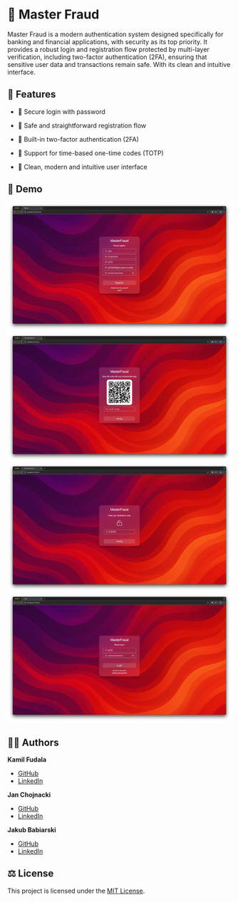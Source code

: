 # 🏦 Master Fraud
Master Fraud is a modern authentication system designed specifically for banking and financial applications, with security as its top priority. It provides a robust login and registration flow protected by multi-layer verification, including two-factor authentication (2FA), ensuring that sensitive user data and transactions remain safe. With its clean and intuitive interface.

## 📌 Features

- 🔑 Secure login with password

- 📝 Safe and straightforward registration flow

- 🔁 Built-in two-factor authentication (2FA)

- 📲 Support for time-based one-time codes (TOTP)
  
- 🎨 Clean, modern and intuitive user interface

## 👀 Demo

![Register](/docs/screenshots/Register.png)
![Qr Code](/docs/screenshots/Qr%20Code.png)
![One Time Password](/docs/screenshots/One%20Time%20Password.png)
![Login](/docs/screenshots/Login.png)


## 🙋‍♂️ Authors

**Kamil Fudala**

- [GitHub](https://github.com/FreakyF)
- [LinkedIn](https://www.linkedin.com/in/kamil-fudala/)

**Jan Chojnacki**

- [GitHub](https://github.com/Jan-Chojnacki)
- [LinkedIn](https://www.linkedin.com/in/jan-chojnacki-772b0530a/)

**Jakub Babiarski**

- [GitHub](https://github.com/JakubKross)
- [LinkedIn](https://www.linkedin.com/in/jakub-babiarski-751611304/)

## ⚖️ License

This project is licensed under the [MIT License](LICENSE).

